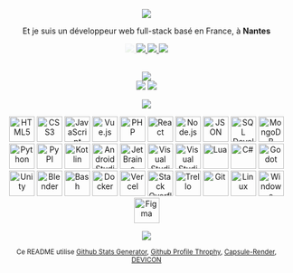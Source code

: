 <p align="center">
    <img src="https://capsule-render.vercel.app/api?type=venom&height=150&color=0:955aae,100:24122b&text=Bonjour,%20je%20m'appelle%20Nils%20&fontColor=F0F6FC&stroke=0D1117&textBg=false&fontSize=40" />
</p>

<p align="center">
    Et je suis un développeur web full-stack basé en France, à <b>Nantes</b>
</p>

<p align="center">
    <a style="opacity: 0.1" href="https://www.linkedin.com/in/nils-moreau-thomas-2b7a95259/">
        <img src="https://img.shields.io/badge/LinkedIn-0077B5?style=for-the-badge&labelColor=black&logo=linkedin&logoColor=0077B5"/>
    </a>
    <a opacity="0" href="https://nilsmt.vercel.app">
        <img src="https://img.shields.io/badge/Portfolio-45AA55?style=for-the-badge&labelColor=black&logo=github&logoColor=45AA55"/>
    </a>
    <a opacity="0" href="mailto:nilsmoreauthomas@gmail.com">
        <img src="https://img.shields.io/badge/Contactez moi-D14836?style=for-the-badge&labelColor=black&logo=gmail&logoColor=D14836"/>
    </a>
    <a opacity="0" href="https://gitlab.univ-nantes.fr/E221936K">
        <img src="https://img.shields.io/badge/GitLab%20 Universitaire-FC6D26?style=for-the-badge&labelColor=black&logo=gitlab&logoColor=FC6D26"/>
    </a>
    <br>
    <br>
</p>

<p align="center"> 
    <img src="https://github-profile-trophy.vercel.app/?username=NilsMT&theme=darkhub&rank=-?&no-frame=false&column=-1"/><br>
    <img src="https://github-readme-stats.vercel.app/api?username=NilsMT&theme=dark&show_icons=true&hide_border=false&count_private=true"/>
    <img src="https://github-readme-stats.vercel.app/api/top-langs/?username=NilsMT&theme=dark&show_icons=true&hide_border=false&layout=compact"/>
</p>

<p align="center">
    <img src="https://capsule-render.vercel.app/api?type=soft&height=50&color=0:955aae,100:24122b&text=Les%20choses%20avec%20lesquelles%20j'ai%20travaillé&fontColor=F0F6FC&stroke=0D1117&textBg=false&fontSize=30&section=footer"/>
</p>


<p align="center">
    <img src="https://cdn.jsdelivr.net/gh/devicons/devicon@latest/icons/html5/html5-original.svg" width="45" height="45" title="HTML5"/>
    <img src="https://cdn.jsdelivr.net/gh/devicons/devicon@latest/icons/css3/css3-original.svg" width="45" height="45" title="CSS3"/>
    <img src="https://cdn.jsdelivr.net/gh/devicons/devicon@latest/icons/javascript/javascript-original.svg" width="45" height="45" title="JavaScript"/>
    <img src="https://cdn.jsdelivr.net/gh/devicons/devicon@latest/icons/vuejs/vuejs-original.svg" width="45" height="45" title="Vue.js"/>
    <img src="https://cdn.jsdelivr.net/gh/devicons/devicon@latest/icons/php/php-original.svg" width="45" height="45" title="PHP"/>
    <img src="https://cdn.jsdelivr.net/gh/devicons/devicon@latest/icons/react/react-original.svg" width="45" height="45" title="React"/>
    <!---->
    <img src="https://cdn.jsdelivr.net/gh/devicons/devicon@latest/icons/nodejs/nodejs-original.svg" width="45" height="45" title="Node.js"/>
    <img src="https://cdn.jsdelivr.net/gh/devicons/devicon@latest/icons/json/json-original.svg" width="45" height="45" title="JSON"/>
    <!---->
    <img src="https://cdn.jsdelivr.net/gh/devicons/devicon@latest/icons/sqldeveloper/sqldeveloper-original.svg" width="45" height="45" title="SQL Developer"/>
    <img src="https://cdn.jsdelivr.net/gh/devicons/devicon@latest/icons/mongodb/mongodb-original.svg" width="45" height="45" title="MongoDB"/>
    <!---->
    <img src="https://cdn.jsdelivr.net/gh/devicons/devicon@latest/icons/python/python-original.svg" width="45" height="45" title="Python"/>
    <img src="https://cdn.jsdelivr.net/gh/devicons/devicon@latest/icons/pypi/pypi-original.svg" width="45" height="45" title="PyPI"/>
    <!---->
    <img src="https://cdn.jsdelivr.net/gh/devicons/devicon@latest/icons/kotlin/kotlin-original.svg" width="45" height="45" title="Kotlin"/>
    <img src="https://cdn.jsdelivr.net/gh/devicons/devicon@latest/icons/androidstudio/androidstudio-original.svg" width="45" height="45" title="Android Studio"/>
    <img src="https://cdn.jsdelivr.net/gh/devicons/devicon@latest/icons/jetbrains/jetbrains-original.svg" width="45" height="45" title="JetBrains"/>
    <img src="https://cdn.jsdelivr.net/gh/devicons/devicon@latest/icons/vscode/vscode-original.svg" width="45" height="45" title="Visual Studio Code"/>
    <img src="https://cdn.jsdelivr.net/gh/devicons/devicon@latest/icons/visualstudio/visualstudio-original.svg" width="45" height="45" title="Visual Studio"/>
    <!---->
    <img src="https://cdn.jsdelivr.net/gh/devicons/devicon@latest/icons/lua/lua-original.svg" width="45" height="45" title="Lua"/>
    <img src="https://cdn.jsdelivr.net/gh/devicons/devicon@latest/icons/csharp/csharp-original.svg" width="45" height="45" title="C#"/>
    <img src="https://cdn.jsdelivr.net/gh/devicons/devicon@latest/icons/godot/godot-original.svg" width="45" height="45" title="Godot"/>
    <img src="https://cdn.jsdelivr.net/gh/devicons/devicon@latest/icons/unity/unity-original.svg" width="45" height="45" title="Unity"/>
    <img src="https://cdn.jsdelivr.net/gh/devicons/devicon@latest/icons/blender/blender-original.svg" width="45" height="45" title="Blender"/>
    <!---->
    <img src="https://cdn.jsdelivr.net/gh/devicons/devicon@latest/icons/bash/bash-original.svg" width="45" height="45" title="Bash"/>
    <img src="https://cdn.jsdelivr.net/gh/devicons/devicon@latest/icons/docker/docker-plain.svg" width="45" height="45" title="Docker"/>
    <img src="https://cdn.jsdelivr.net/gh/devicons/devicon@latest/icons/vercel/vercel-original.svg" width="45" height="45" title="Vercel"/>
    <img src="https://cdn.jsdelivr.net/gh/devicons/devicon@latest/icons/stackoverflow/stackoverflow-original.svg" width="45" height="45" title="Stack Overflow"/>
    <img src="https://cdn.jsdelivr.net/gh/devicons/devicon@latest/icons/trello/trello-original.svg" width="45" height="45" title="Trello"/>
    <img src="https://cdn.jsdelivr.net/gh/devicons/devicon@latest/icons/git/git-original.svg" width="45" height="45" title="Git"/>
    <img src="https://cdn.jsdelivr.net/gh/devicons/devicon@latest/icons/linux/linux-original.svg" width="45" height="45" title="Linux"/>
    <img src="https://cdn.jsdelivr.net/gh/devicons/devicon@latest/icons/windows11/windows11-original.svg" width="45" height="45" title="Windows"/>     
    <img src="https://cdn.jsdelivr.net/gh/devicons/devicon@latest/icons/figma/figma-original.svg" width="45" height="45" title="Figma"/>
</p>

<p align="center">
    <img src="https://capsule-render.vercel.app/api?type=soft&height=50&color=0:955aae,100:24122b&fontColor=F0F6FC&stroke=0D1117&textBg=false&fontSize=-9&section=footer">
</p>

<p align="center">
    <small>Ce README utilise 
        <a href="https://gh-stats-gen.vercel.app/">Github Stats Generator</a>, 
        <a href="https://github-profile-trophy.vercel.app/">Github Profile Throphy</a>, 
        <a href="https://capsule-render.vercel.app/">Capsule-Render</a>,
        <a href="https://devicon.dev/">DEVICON</a>
    </small>
</p>
    
